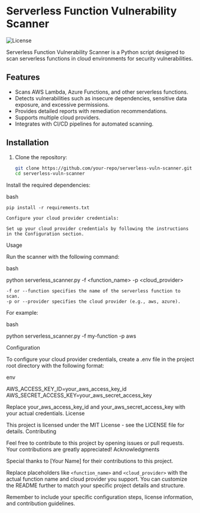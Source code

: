 # Serverless Function Vulnerability Scanner

![License](https://img.shields.io/badge/License-MIT-green.svg)

Serverless Function Vulnerability Scanner is a Python script designed to scan serverless functions in cloud environments for security vulnerabilities.

## Features

- Scans AWS Lambda, Azure Functions, and other serverless functions.
- Detects vulnerabilities such as insecure dependencies, sensitive data exposure, and excessive permissions.
- Provides detailed reports with remediation recommendations.
- Supports multiple cloud providers.
- Integrates with CI/CD pipelines for automated scanning.

## Installation

1. Clone the repository:

   ```bash
   git clone https://github.com/your-repo/serverless-vuln-scanner.git
   cd serverless-vuln-scanner
   
Install the required dependencies:

bash

    pip install -r requirements.txt

    Configure your cloud provider credentials:

    Set up your cloud provider credentials by following the instructions in the Configuration section.

Usage

Run the scanner with the following command:

bash

python serverless_scanner.py -f <function_name> -p <cloud_provider>

    -f or --function specifies the name of the serverless function to scan.
    -p or --provider specifies the cloud provider (e.g., aws, azure).

For example:

bash

python serverless_scanner.py -f my-function -p aws

Configuration

To configure your cloud provider credentials, create a .env file in the project root directory with the following format:

env

AWS_ACCESS_KEY_ID=your_aws_access_key_id
AWS_SECRET_ACCESS_KEY=your_aws_secret_access_key

Replace your_aws_access_key_id and your_aws_secret_access_key with your actual credentials.
License

This project is licensed under the MIT License - see the LICENSE file for details.
Contributing

Feel free to contribute to this project by opening issues or pull requests. Your contributions are greatly appreciated!
Acknowledgments

Special thanks to [Your Name] for their contributions to this project.

Replace placeholders like `<function_name>` and `<cloud_provider>` with the actual function name and cloud provider you support. You can customize the README further to match your specific project details and structure.

Remember to include your specific configuration steps, license information, and contribution guidelines.
